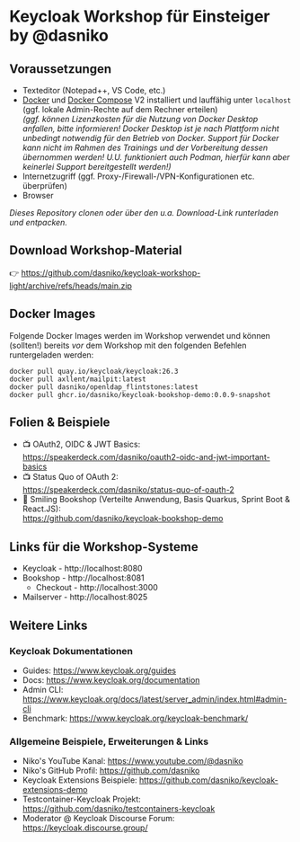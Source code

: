 # Keycloak Workshop für Einsteiger by @dasniko

## Voraussetzungen

* Texteditor (Notepad++, VS Code, etc.)
* [Docker](https://www.docker.com/) und [Docker Compose](https://docs.docker.com/compose/) V2 installiert und lauffähig unter `localhost` (ggf. lokale Admin-Rechte auf dem Rechner erteilen)  
  _(ggf. können Lizenzkosten für die Nutzung von Docker Desktop anfallen, bitte informieren! Docker Desktop ist je nach Plattform nicht unbedingt notwendig für den Betrieb von Docker. Support für Docker kann nicht im Rahmen des Trainings und der Vorbereitung dessen übernommen werden! U.U. funktioniert auch Podman, hierfür kann aber keinerlei Support bereitgestellt werden!)_
* Internetzugriff (ggf. Proxy-/Firewall-/VPN-Konfigurationen etc. überprüfen)
* Browser

_Dieses Repository clonen oder über den u.a. Download-Link runterladen und entpacken._

## Download Workshop-Material

👉 https://github.com/dasniko/keycloak-workshop-light/archive/refs/heads/main.zip

## Docker Images

Folgende Docker Images werden im Workshop verwendet und können (sollten!) bereits _vor_ dem Workshop mit den folgenden Befehlen runtergeladen werden:

```
docker pull quay.io/keycloak/keycloak:26.3
docker pull axllent/mailpit:latest
docker pull dasniko/openldap_flintstones:latest
docker pull ghcr.io/dasniko/keycloak-bookshop-demo:0.0.9-snapshot
```

## Folien & Beispiele

* 📺 OAuth2, OIDC & JWT Basics:  
  https://speakerdeck.com/dasniko/oauth2-oidc-and-jwt-important-basics
* 📺 Status Quo of OAuth 2:  
  https://speakerdeck.com/dasniko/status-quo-of-oauth-2
* 📖 Smiling Bookshop (Verteilte Anwendung, Basis Quarkus, Sprint Boot & React.JS):  
https://github.com/dasniko/keycloak-bookshop-demo

## Links für die Workshop-Systeme

* Keycloak - http://localhost:8080
* Bookshop - http://localhost:8081
  * Checkout - http://localhost:3000
* Mailserver - http://localhost:8025

## Weitere Links

### Keycloak Dokumentationen

* Guides: https://www.keycloak.org/guides
* Docs: https://www.keycloak.org/documentation
* Admin CLI: https://www.keycloak.org/docs/latest/server_admin/index.html#admin-cli
* Benchmark: https://www.keycloak.org/keycloak-benchmark/

### Allgemeine Beispiele, Erweiterungen & Links

* Niko's YouTube Kanal:
https://www.youtube.com/@dasniko
* Niko's GitHub Profil:
https://github.com/dasniko
* Keycloak Extensions Beispiele:
https://github.com/dasniko/keycloak-extensions-demo
* Testcontainer-Keycloak Projekt:
https://github.com/dasniko/testcontainers-keycloak
* Moderator @ Keycloak Discourse Forum:
https://keycloak.discourse.group/
